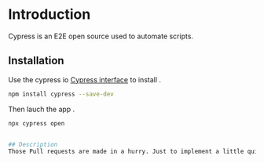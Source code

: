 # Introduction

Cypress is an E2E open source used to automate scripts.

## Installation

Use the cypress io [Cypress interface](https://www.cypress.io/) to install .

```bash
npm install cypress --save-dev
```
Then lauch the app .

```bash
npx cypress open


## Description
Those Pull requests are made in a hurry. Just to implement a little quick account creation in amazon.
